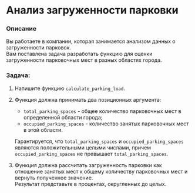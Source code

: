 # Анализ загруженности парковки

### Описание

Вы работаете в компании, которая занимается анализом данных о загруженности парковок.  
Вам поставлена задача разработать функцию для оценки загруженности парковочных мест в разных областях города.

### Задача:

1. Напишите функцию `calculate_parking_load`.

2. Функция должна принимать два позиционных аргумента:
   - `total_parking_spaces` - общее количество парковочных мест в определенной области города;
   - `occupied_parking_spaces` - количество занятых парковочных мест в этой области.

   Гарантируется, что `total_parking_spaces` и `occupied_parking_spaces` являются положительными целыми числами, причем `occupied_parking_spaces` не превышает `total_parking_spaces`.

3. Функция должна рассчитать загруженность парковки как отношение занятых мест к общему количеству парковочных мест и вернуть полученное значение.  
   Результат представьте в процентах, округленных до целых.

